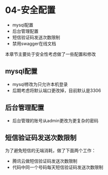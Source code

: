 # 04-安全配置
- mysql配置
- 后台管理配置
- 短信验证码发送次数限制
- 禁用swagger在线文档


本章节主要处于安全性考虑做了一些配置和修改
## mysql配置
- mysql修改为只允许本机登录
- 后期考虑将默认端口更改掉，目前默认是3306
## 后台管理配置
- 后台管理的账号从admin更改为更复杂的密码

## 短信验证码发送次数限制
为了避免短信的无端消耗，做了下面两个工作：
- 腾讯云做短信验证码发送次数限制
- 代码中同一个号码每天短信验证码发送次数限制
